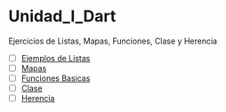 # Unidad_I_Dart
Ejercicios de Listas, Mapas, Funciones, Clase y Herencia
- [ ] [Ejemplos de Listas](https://dartpad.dartlang.org/03a90bb5d7017970cc9495c8726ad373)
- [ ] [Mapas](https://dartpad.dartlang.org/5bf46306ae97b104ec545b3adbd6201c) 
- [ ] [Funciones Basicas](https://dartpad.dartlang.org/c7308813352f4660a6df88ebb682a98b)
- [ ] [Clase](https://dartpad.dartlang.org/e2ef7c499ea8b8a5cf2100e61f96a1bd)
- [ ] [Herencia](https://dartpad.dartlang.org/59945feb3f41977cc6dc7175be909cd8)
